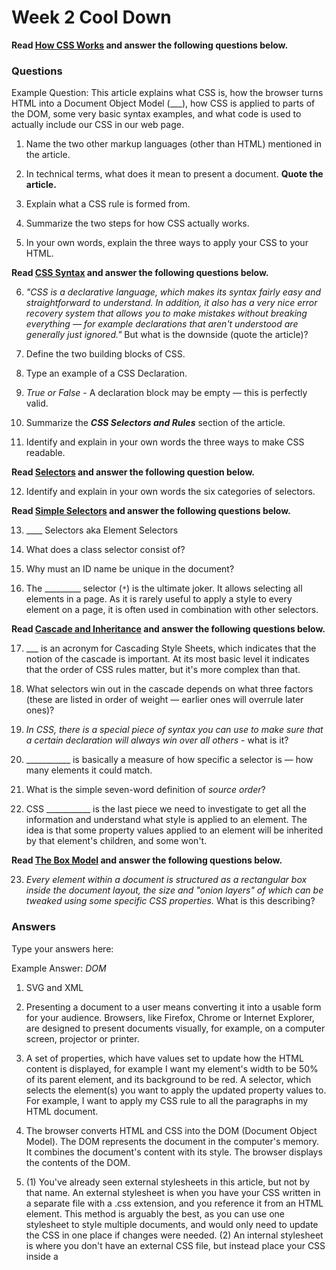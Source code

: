# Week 2 Cool Down

**Read [How CSS Works](https://developer.mozilla.org/en-US/docs/Learn/CSS/Introduction_to_CSS/How_CSS_works) and answer the following questions below.**

### Questions

Example Question: This article explains what CSS is, how the browser turns HTML into a Document Object Model (___), how CSS is applied to parts of the DOM, some very basic syntax examples, and what code is used to actually include our CSS in our web page.

1. Name the two other markup languages (other than HTML) mentioned in the article.

2. In technical terms, what does it mean to present a document. **Quote the article.**

3. Explain what a CSS rule is formed from. 

4. Summarize the two steps for how CSS actually works.

5. In your own words, explain the three ways to apply your CSS to your HTML.

**Read [CSS Syntax](https://developer.mozilla.org/en-US/docs/Learn/CSS/Introduction_to_CSS/Syntax) and answer the following questions below.**

6. *"CSS is a declarative language, which makes its syntax fairly easy and straightforward to understand. In addition, it also has a very nice error recovery system that allows you to make mistakes without breaking everything — for example declarations that aren't understood are generally just ignored."* But what is the downside (quote the article)?

7. Define the two building blocks of CSS.

8. Type an example of a CSS Declaration.

9. *True or False* - A declaration block may be empty — this is perfectly valid.

10. Summarize the ***CSS Selectors and Rules*** section of the article.

11. Identify and explain in your own words the three ways to make CSS readable.

**Read [Selectors](https://developer.mozilla.org/en-US/docs/Learn/CSS/Introduction_to_CSS/Selectors) and answer the following question below.**

12. Identify and explain in your own words the six categories of selectors.

**Read [Simple Selectors](https://developer.mozilla.org/en-US/docs/Learn/CSS/Introduction_to_CSS/Simple_selectors) and answer the following questions below.**

13. ____ Selectors aka Element Selectors

14. What does a class selector consist of?

15. Why must an ID name be unique in the document?

16. The _________ selector (`*`) is the ultimate joker. It allows selecting all elements in a page. As it is rarely useful to apply a style to every element on a page, it is often used in combination with other selectors.

**Read [Cascade and Inheritance](https://developer.mozilla.org/en-US/docs/Learn/CSS/Introduction_to_CSS/Cascade_and_inheritance) and answer the following questions below.**

17. ___ is an acronym for Cascading Style Sheets, which indicates that the notion of the cascade is important. At its most basic level it indicates that the order of CSS rules matter, but it's more complex than that. 

18. What selectors win out in the cascade depends on what three factors (these are listed in order of weight — earlier ones will overrule later ones)?

19. *In CSS, there is a special piece of syntax you can use to make sure that a certain declaration will always win over all others* - what is it?

20. ___________ is basically a measure of how specific a selector is — how many elements it could match.

21. What is the simple seven-word definition of *source order*?

22. CSS ___________ is the last piece we need to investigate to get all the information and understand what style is applied to an element. The idea is that some property values applied to an element will be inherited by that element's children, and some won't.

**Read [The Box Model](https://developer.mozilla.org/en-US/docs/Learn/CSS/Introduction_to_CSS/Box_model) and answer the following questions below.**

23. *Every element within a document is structured as a rectangular box inside the document layout, the size and "onion layers" of which can be tweaked using some specific CSS properties.* What is this describing?

### Answers

Type your answers here:

Example Answer: *DOM*

1. SVG and XML

2. Presenting a document to a user means converting it into a usable form for your audience. Browsers, like Firefox, Chrome or Internet Explorer, are designed to present documents visually, for example, on a computer screen, projector or printer.

3. A set of properties, which have values set to update how the HTML content is displayed, for example I want my element's width to be 50% of its parent element, and its background to be red. A selector, which selects the element(s) you want to apply the updated property values to. For example, I want to apply my CSS rule to all the paragraphs in my HTML document.

4. The browser converts HTML and CSS into the DOM (Document Object Model). The DOM represents the document in the computer's memory. It combines the document's content with its style.
The browser displays the contents of the DOM.

5. (1) You've already seen external stylesheets in this article, but not by that name. An external stylesheet is when you have your CSS written in a separate file with a .css extension, and you reference it from an HTML <link> element. This method is arguably the best, as you can use one stylesheet to style multiple documents, and would only need to update the CSS in one place if changes were needed. (2) An internal stylesheet is where you don't have an external CSS file, but instead place your CSS inside a <style> element, contained inside the HTML head. This can be useful in some circumstances (maybe you're working with a content management system where you can't modify the CSS files directly), but it isn't quite as efficient as external stylesheets — in a website, the CSS would need to be repeated across every page, and updated in multiple places if changes were required. (3) Inline styles are CSS declarations that affect one element only, contained within a style attribute. Please don't do this, unless you really have to! It is really bad for maintenance (you might have to update the same information multiple times per document), and it also mixes your presentational CSS information with your HTML structural information, making the CSS harder to read and understand. Keeping your different types of code separated and pure makes for a much easier job for all who work on the code. The only time you might have to resort to using inline styles is when your working environment is really restrictive (perhaps your CMS only allows you to edit the HTML body.)

6. The downside is that it can be harder to understand where errors are coming from.

7. Properties: Human-readable identifiers that indicate which stylistic features (e.g. font, width, background color) you want to change. Values: Each specified property is given a value, which indicates how you want to change those stylistic features (e.g. what you want to change the font, width or background color to.)

8. `p {  font-size: 12px; }`

9. True

10. We are missing one part of the puzzle — we need to discuss how to tell our declaration blocks which elements they should be applied to. This is done by prefixing each declaration block with a selector — a pattern that matches some elements on the page. The associated declarations will be applied to those elements only. The selector plus the declaration block is called a ruleset, or often simply just a rule. Selectors can get very complicated — you can make a rule match multiple elements by including multiple selectors separated by commas (a group,) and selectors can be chained together, for example I want to select any element with a class of "blah", but only if it is inside an <article> element, and only while it is being hovered by the mouse pointer. An element may be matched by several selectors, therefore several rules may set a given property multiple times. CSS defines which one has precedence over the others and must be applied: this is called the cascade algorithm.

11. (1) White space means actual spaces, tabs and new lines. You can add white space to make your style sheets more readable. In the same manner as HTML, the browser tends to ignore much of the whitespace inside your CSS; a lot of the whitespace is just there to aid readability. In our first example below we have each declaration (and rule start/end) on its own line — this is arguably a good way to write CSS, as it makes it easy to maintain and understand. The code layout you choose is usually a personal preference, although when you start to work in teams, you may find that the existing team has its own styleguide that specifies an agreed convention to follow. The whitespace you do need to be careful of in CSS is the whitespace around the properties and their values. (2) As with HTML, you are encouraged to make comments in your CSS, to help you understand how your code works when coming back to it after several months, and to help others understand it. Comments are also useful for temporarily commenting out certain parts of the code for testing purposes, for example if you are trying to find which part of your code is causing an error. Comments in CSS begin with `/*` and end with `*/`. (3) Some properties like font, background, padding, border, and margin are called shorthand properties — this is because they allow you to set several property values in a single line, saving time and making your code neater in the process.

12. (1) Simple selectors: Match one or more elements based on element type, `class`, or `id`. (2) Attribute selectors: Match one or more elements based on their attributes/attribute values. (3) Pseudo-classes: Match one or more elements that exist in a certain state, such as an element that is being hovered over by the mouse pointer, or a checkbox that is currently disabled or checked, or an element that is the first child of its parent in the DOM tree. (4) Pseudo-elements: Match one or more parts of content that are in a certain position in relation to an element, for example the first word of each paragraph, or generated content appearing just before an element. (5) Combinators: These are not exactly selectors themselves, but ways of combining two or more selectors in useful ways for very specific selections. So for example, you could select only paragraphs that are direct descendants of divs, or paragraphs that come directly after headings. (6) Multiple selectors: Again, these are not separate selectors; the idea is that you can put multiple selectors on the same CSS rule, separated by commas, to apply a single set of declarations to all the elements selected by those selectors.

13. Type

14. The class selector consists of a dot, '.', followed by a class name. 

15. An ID name must be unique in the document. Behaviors regarding duplicated IDs are unpredictable. For example, in some browsers, only the first instance is counted, and the rest are ignored.

16. Universal

17. CSS

18. (1) Importance, (2) specificity, and (3) source order.

19. `!important`

20. Specificity 

21. Later rules will win over earlier rules.

22. Inheritance

23. Box properties

**Copyright &copy; 2018 Riyaad Azad. Free to copy and distribute as per the [official license on GitHub](https://github.com/ra-coding-club/coding-club/blob/master/LICENSE). All other rights reserved.** 
